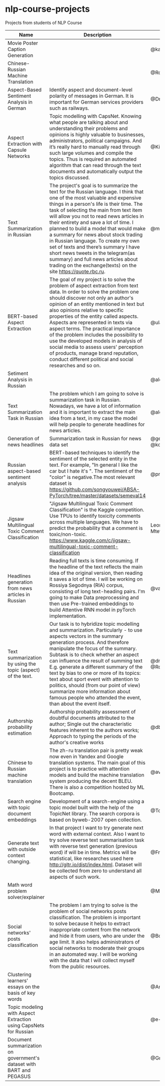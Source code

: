 # nlp-course-projects
Projects from students of NLP Course

|Name|Description|Team|Repository|
|----|-----------|----|----------|
|Movie Poster Caption Generation||@kazzand|https://github.com/kazzand/huaweiproject |
|Chinese-Russian Machine Translation||@RonanenkovN|https://github.com/RomanenkovN/HuaweiNLP |
|Aspect-Based Sentiment Analysis in German|Identify aspect and document-level polarity of messages in German. It is important for German services providers such as railways.|@DrFirestream|https://github.com/DrFirestream/NLP |
|Aspect Extraction with Capsule Networks|Topic modelling with CapsNet. Knowing what people are talking about and understanding their problems and opinions is highly valuable to businesses, administrators, political campaigns. And it’s really hard to manually read through such large volumes and compile the topics. Thus is required an automated algorithm that can read through the text documents and automatically output the topics discussed.|@KirillKrasikov|https://github.com/KirillKrasikov/TopicModelingWithCapsNet |
|Text Summarization in Russian| The project's goal is to summarize the text for the Russian language. I think that one of the most valuable and expensive things in a person's life is their time. The task of selecting the main from text item will allow you not to read news articles in their entirety and save a lot of time. I planned to build a model that would make a summary for news about stock trading in Russian language. To create my own set of texts and there’s summary I have short news tweets in the telegram(as summary) and full news articles about trading on the exchange(texts) on the site https://quote.rbc.ru. |@medphisiker|https://github.com/medphisiker/Huawei-s-nlp-course-project |
|BERT-based Aspect Extraction|The goal of my project is to solve the problem of aspect extraction from text data. In order to solve the problem one should discover not only an author's opinion of an entity mentioned in text but also opinions relative to specific properties of the entity called aspects. Aspects are represented in texts via aspect terms. The practical importance of the problem includes the possibility to use the developed models in analysis of social media to assess users' perception of products, manage brand reputation, conduct different political and social researches and so on.|@ulaelfray|https://bitbucket.org/ulaelfray/huawei-nlp-course/ |
|Setiment Analysis in Russian||@alekxd|https://github.com/alekxd/project-NLP-sentiment-rus |
|Text Summarization Task in Russian|The problem which I am going to solve is summarization task in Russian. Nowadays, we have a lot of information and it is important to extract the main idea from a text, in my case the model will help people to generate headlines for news articles.|@alexvishnevskiy| https://github.com/alexvishnevskiy/Huawei-project |
|Generation of news headlines|Summarization task in Russian for news data set|@germanjke, @kotyukov|https://github.com/germanjke/huaweiNLP |
|Russian aspect-based sentiment analysis|BERT-based techniques to identify the sentiment of the selected entity in the text. For example, "In general I like the car but I hate it's <color>". The sentiment of the "color" is negative.The most relevant dataset is https://github.com/songyouwei/ABSA-PyTorch/tree/master/datasets/semeval14 |@preduct0r| https://github.com/preduct0r/huawei|
|Jigsaw Multilingual Toxic Comment Classification|"Jigsaw Multilingual Toxic Comment Classification" is the Kaggle competition. Use TPUs to identify toxicity comments across multiple languages. We have to predict the probability that a comment is toxic/non-toxic. https://www.kaggle.com/c/jigsaw-multilingual-toxic-comment-classification|LeonidMorozov, Mteterin|https://github.com/LeonidMorozov/jigsaw_toxic_classification|
|Headlines generation from news articles in Russian|Reading full texts is time consuming. If the headline of the text reflects the main idea of the original version, then reading it saves a lot of time. I will be working on Rossiya Segodnya (RIA) corpus, consisting of long text-heading pairs. I'm going to make Data preprocessing and then use Pre-trained embeddings to build Attentive RNN model in pyTorch implementation.|@vadimvvlasov|https://github.com/vadimvvlasov/nlp-project|
|Text summarization by using the topic (aspect) of the text.|Our task is to hybridize topic modelling and summarization. Particularly - to use aspects vectors in the summary generation process. And therefore manipulate the focus of the summary. Subtask is to check whether an aspect can influence the result of summing text E.g. generate a different summary of the text by bias to one or more of its topics: text about sport event with attention to politics, should (from our point of view) summarize more information about famous people who attended the event, than about the event itself.|@dmitriy.valetov @RomanButov |https://github.com/DmitriyValetov/nlp_course_project|
|Authorship probability estimation|Authorship probability assessment of doubtful documents attributed to the author; Single out the characteristic features inherent to the authors works; Approach to typing the periods of the author's creative works|@dbadeev|https://github.com/dbadeev/nlp_huawei_project|
|Chinese to Russian machine translation|The zh-ru translation pair is pretty weak now even in Yandex and Google translation systems. The main goal of this project is to practice with attention models and build the machine translation system producing the decent BLEU. There is also a competition hosted by ML Bootcamp.|@averkij|https://github.com/averkij/ml-bootcamp-zh-ru-translation|
|Search engine with topic document embeddings|Development of a search-engine using a topic model built with the help of the TopicNet library. The search corpora is based on byweb-2007 open collection.  |@To-olak | https://github.com/Evgeny-Egorov-Projects/ROMIP-search |
|Generate text with outside context changing.|In that project I want to try generate next word with external context. Also I want to try solve reverse text summarisation task with reverse text generation (previous word) if will be in time. Metrics will be statistical, like researches used here  http://gltr.io/dist/index.html. Dataset will be collected from zero to understand all aspects of such work.|@FrankShikhaliev | https://github.com/MindSetLib/MS-Education/tree/master/NLP/HuaweiProject|
|Math word problem solver/explainer||@Max Plevako|https://github.com/mplevako/tp-n2f |
|Social networks' posts classification|The problem I am trying to solve is the problem of social networks posts classification. The problem is important to solve because it helps to extract inappropriate content from the network and hide it from users, who are under the age limit. It also helps administrators of social networks to moderate their groups in an automated way. I will be working with the data that I will collect myself from the public resources.|@BorodinDmitriy|https://github.com/BorodinDmitriy/huawei-nlp-course |
|Clustering learners’ essays on the basis of key words||@Aniezka,@lkoteuka|https://github.com/Aniezka/huawei-nlp-project|
|Topic modeling with Aspect Extraction using CapsNets for Russian||@e-lderberry|https://gitlab.com/tatiana_sham/topic_modeling|
|Document summarization on government's dataset with BART and PEGASUS||@Greyss|https://github.com/GreySR/huawei-project|

